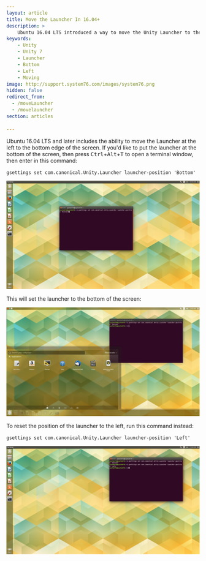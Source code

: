 ```yaml
---
layout: article
title: Move the Launcher In 16.04+
description: >
    Ubuntu 16.04 LTS introduced a way to move the Unity Launcher to the bottom of your display. Learn how to do that (and how to move it back).
keywords:
    - Unity
    - Unity 7
    - Launcher
    - Bottom
    - Left
    - Moving
image: http://support.system76.com/images/system76.png
hidden: false
redirect_from:
  - /moveLauncher
  - /movelauncher
section: articles

---
```


Ubuntu 16.04 LTS and later includes the ability to move the Launcher at the left to the bottom edge of the screen. If you'd like to put the launcher at the bottom of the screen, then press <kbd>Ctrl</kbd>+<kbd>Alt</kbd>+<kbd>T</kbd> to open a terminal window, then enter in this command:

```
gsettings set com.canonical.Unity.Launcher launcher-position 'Bottom'
```

![Setting the Launcher to the bottom](/images/move-launcher/Step-1.png)

This will set the launcher to the bottom of the screen:

![Lanncher on the bottom](/images/move-launcher/Step-2.png)

To reset the position of the launcher to the left, run this command instead:

```
gsettings set com.canonical.Unity.Launcher launcher-position 'Left'
```

![Resetting the Launcher](/images/move-launcher/Step-3.png)
